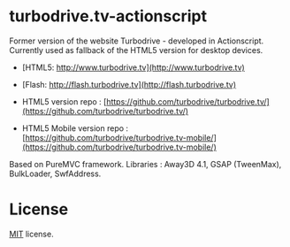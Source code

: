turbodrive.tv-actionscript
==========================

Former version of the website Turbodrive - developed in Actionscript. Currently used as fallback of the HTML5 version for desktop devices.
* [HTML5: http://www.turbodrive.tv](http://www.turbodrive.tv)
* [Flash: http://flash.turbodrive.tv](http://flash.turbodrive.tv) 

* HTML5 version repo : [https://github.com/turbodrive/turbodrive.tv/](https://github.com/turbodrive/turbodrive.tv/)
* HTML5 Mobile version repo : [https://github.com/turbodrive/turbodrive.tv-mobile/](https://github.com/turbodrive/turbodrive.tv-mobile/)

Based on PureMVC framework.
Libraries : Away3D 4.1, GSAP (TweenMax), BulkLoader, SwfAddress. 


License
=======

[MIT](http://en.wikipedia.org/wiki/MIT_License) license.
